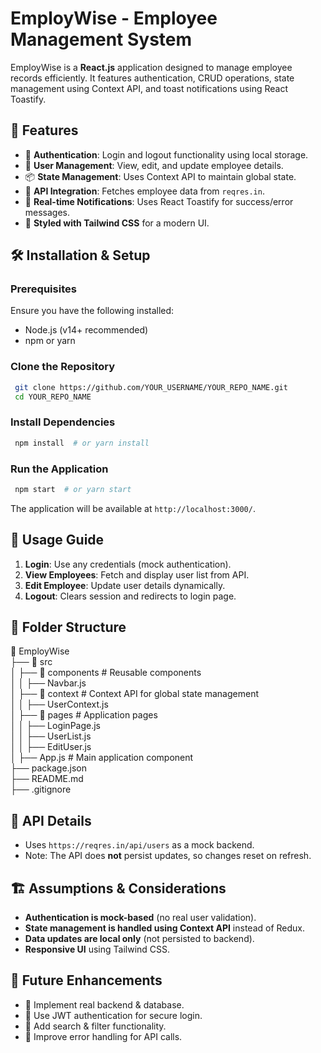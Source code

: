# EmployWise - Employee Management System

EmployWise is a **React.js** application designed to manage employee records efficiently. It features authentication, CRUD operations, state management using Context API, and toast notifications using React Toastify.

## 📌 Features

- 🔐 **Authentication**: Login and logout functionality using local storage.
- 📄 **User Management**: View, edit, and update employee details.
- 📦 **State Management**: Uses Context API to maintain global state.
- 🔄 **API Integration**: Fetches employee data from `reqres.in`.
- 🔔 **Real-time Notifications**: Uses React Toastify for success/error messages.
- 🎨 **Styled with Tailwind CSS** for a modern UI.

## 🛠️ Installation & Setup

### Prerequisites
Ensure you have the following installed:
- Node.js (v14+ recommended)
- npm or yarn

### Clone the Repository
```bash
 git clone https://github.com/YOUR_USERNAME/YOUR_REPO_NAME.git
 cd YOUR_REPO_NAME
```

### Install Dependencies
```bash
 npm install  # or yarn install
```

### Run the Application
```bash
 npm start  # or yarn start
```

The application will be available at `http://localhost:3000/`.

## 🚀 Usage Guide

1. **Login**: Use any credentials (mock authentication).
2. **View Employees**: Fetch and display user list from API.
3. **Edit Employee**: Update user details dynamically.
4. **Logout**: Clears session and redirects to login page.

## 📁 Folder Structure

 📂 EmployWise  
 ├── 📂 src  
 │   ├── 📂 components        # Reusable components  
 │   │   ├── Navbar.js  
 │   ├── 📂 context           # Context API for global state management  
 │   │   ├── UserContext.js  
 │   ├── 📂 pages             # Application pages  
 │   │   ├── LoginPage.js  
 │   │   ├── UserList.js  
 │   │   ├── EditUser.js  
 │   ├── App.js               # Main application component  
 ├── package.json  
 ├── README.md  
 ├── .gitignore  


## 🔗 API Details
- Uses `https://reqres.in/api/users` as a mock backend.
- Note: The API does **not** persist updates, so changes reset on refresh.

## 🏗️ Assumptions & Considerations
- **Authentication is mock-based** (no real user validation).
- **State management is handled using Context API** instead of Redux.
- **Data updates are local only** (not persisted to backend).
- **Responsive UI** using Tailwind CSS.

## 🔄 Future Enhancements
- 🔹 Implement real backend & database.
- 🔹 Use JWT authentication for secure login.
- 🔹 Add search & filter functionality.
- 🔹 Improve error handling for API calls.



